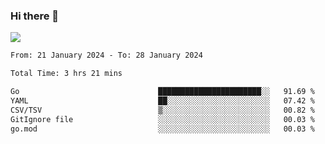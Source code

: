 ### Hi there 👋️

![](https://komarev.com/ghpvc/?username=Loner1024)

<!--START_SECTION:waka-->

```txt
From: 21 January 2024 - To: 28 January 2024

Total Time: 3 hrs 21 mins

Go                               ███████████████████████░░   91.69 %
YAML                             ██░░░░░░░░░░░░░░░░░░░░░░░   07.42 %
CSV/TSV                          ▒░░░░░░░░░░░░░░░░░░░░░░░░   00.82 %
GitIgnore file                   ░░░░░░░░░░░░░░░░░░░░░░░░░   00.03 %
go.mod                           ░░░░░░░░░░░░░░░░░░░░░░░░░   00.03 %
```

<!--END_SECTION:waka-->



